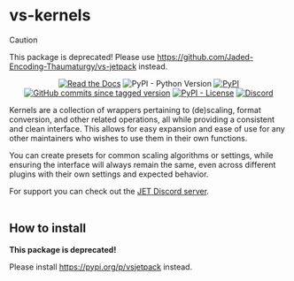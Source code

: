 # vs-kernels

> [!CAUTION]
> This package is deprecated!
> Please use https://github.com/Jaded-Encoding-Thaumaturgy/vs-jetpack instead.

<p align="center">
    <a href="https://vskernels.encode.moe"><img alt="Read the Docs" src="https://img.shields.io/readthedocs/vs-kernels"></a>
    <img alt="PyPI - Python Version" src="https://img.shields.io/pypi/pyversions/vskernels">
    <a href="https://pypi.org/project/vskernels/"><img alt="PyPI" src="https://img.shields.io/pypi/v/vskernels"></a>
    <a href="https://github.com/Jaded-Encoding-Thaumaturgy/vs-kernels/commits/master"><img alt="GitHub commits since tagged version" src="https://img.shields.io/github/commits-since/Jaded-Encoding-Thaumaturgy/vs-kernels/latest"></a>
    <a href="https://github.com/Jaded-Encoding-Thaumaturgy/vs-kernels/blob/master/LICENSE"><img alt="PyPI - License" src="https://img.shields.io/pypi/l/vskernels"></a>
    <a href="https://discord.gg/setsugen"><img alt="Discord" src="https://img.shields.io/discord/856381934052704266?label=discord"></a>
</p>

Kernels are a collection of wrappers pertaining to (de)scaling, format conversion, and other related operations, all while providing a consistent and clean interface. This allows for easy expansion and ease of use for any other maintainers who wishes to use them in their own functions.

You can create presets for common scaling algorithms or settings, while ensuring the interface will always remain the same, even across different plugins with their own settings and expected behavior.

For support you can check out the [JET Discord server](https://discord.gg/XTpc6Fa9eB). <br><br>

## How to install
**This package is deprecated!**

Please install https://pypi.org/p/vsjetpack instead.
